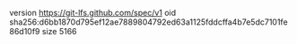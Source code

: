 version https://git-lfs.github.com/spec/v1
oid sha256:d6bb1870d795ef12ae7889804792ed63a1125fddcffa4b7e5dc7101fe86d10f9
size 5166
